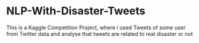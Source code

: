 # NLP-With-Disaster-Tweets
This is a Kaggle Competition Project, where i used Tweets of some user from Twitter data and analyse that tweets are related to real disaster or not
